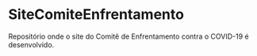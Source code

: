 # SiteComiteEnfrentamento
Repositório onde o site do Comitê de Enfrentamento contra o COVID-19 é desenvolvido.
